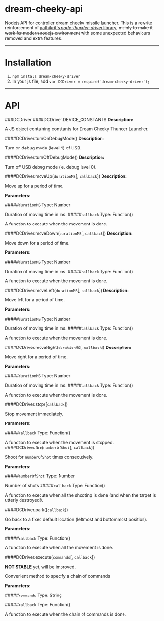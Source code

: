 dream-cheeky-api
================

Nodejs API for controller dream cheeky missile launcher.
This is a <s>rewrite</s> reinforcement of [pathikrit's *node-thunder-driver* library](https://github.com/pathikrit/node-thunder-driver),  <s>mainly to make it work for modern nodejs environment</s> with some unexpected behaviours removed and extra features.

____________________

Installation
==============
1. `npm install dream-cheeky-driver`
2. In your js file, add `var DCDriver = require('dream-cheeky-driver');`

____________________

API
==============

###DCDriver
####DCDriver.DEVICE_CONSTANTS
**Description:** 

A JS object containing constants for Dream Cheeky Thunder Launcher.

####DCDriver.turnOnDebugMode()
**Description:** 

Turn on debug mode (level 4) of USB.

####DCDriver.turnOffDebugMode()
**Description:** 

Turn off USB debug mode (ie. debug level 0).

####DCDriver.moveUp(`durationMS`[, `callback`])
**Description:**

Move up for a period of time.

**Parameters:**

#####`durationMS`
Type: Number

Duration of moving time in ms.
#####`callback`
Type: Function()

A function to execute when the movement is done.

####DCDriver.moveDown(`durationMS`[, `callback`])
**Description:**

Move down for a period of time.

**Parameters:**

#####`durationMS`
Type: Number

Duration of moving time in ms.
#####`callback`
Type: Function()

A function to execute when the movement is done.

####DCDriver.moveLeft(`durationMS`[, `callback`])
**Description:**

Move left for a period of time.

**Parameters:**

#####`durationMS`
Type: Number

Duration of moving time in ms.
#####`callback`
Type: Function()

A function to execute when the movement is done.

####DCDriver.moveRight(`durationMS`[, `callback`])
**Description:**

Move right for a period of time.

**Parameters:**

#####`durationMS`
Type: Number

Duration of moving time in ms.
#####`callback`
Type: Function()

A function to execute when the movement is done.

####DCDriver.stop([`callback`])

Stop movement immediately.

**Parameters:**

#####`callback`
Type: Function()

A function to execute when the movement is stopped.
####DCDriver.fire(`numberOfShot`[, `callback`])

Shoot for `numberOfShot` times consecutively.

**Parameters:**

#####`numberOfShot`
Type: Number

Number of shots
#####`callback`
Type: Function()

A function to execute when all the shooting is done (and when the target is utterly destroyed!).


####DCDriver.park([`callback`])

Go back to a fixed default location (leftmost and bottommost position).

**Parameters:**

#####`callback`
Type: Function()

A function to execute when all the movement is done.

####DCDriver.execute(`commands`[, `callback`])

**NOT STABLE** yet, will be improved.

Convenient method to specify a chain of commands

**Parameters:**

#####`commands`
Type: String

#####`callback`
Type: Function()

A function to execute when the chain of commands is done.
